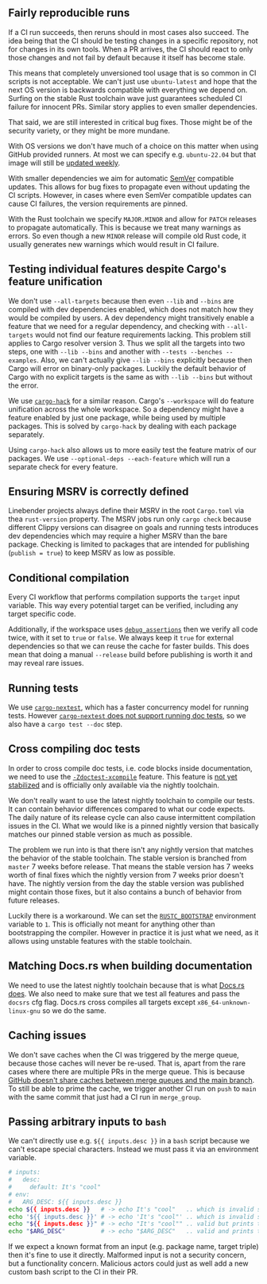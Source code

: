## Fairly reproducible runs

If a CI run succeeds, then reruns should in most cases also succeed.
The idea being that the CI should be testing changes in a specific repository, not for changes in its own tools.
When a PR arrives, the CI should react to only those changes and not fail by default because it itself has become stale.

This means that completely unversioned tool usage that is so common in CI scripts is not acceptable.
We can't just use `ubuntu-latest` and hope that the next OS version is backwards compatible with everything we depend on.
Surfing on the stable Rust toolchain wave just guarantees scheduled CI failure for innocent PRs.
Similar story applies to even smaller dependencies.

That said, we are still interested in critical bug fixes.
Those might be of the security variety, or they might be more mundane.

With OS versions we don't have much of a choice on this matter when using GitHub provided runners.
At most we can specify e.g. `ubuntu-22.04` but that image will still be [updated weekly][gh-weekly-images].

With smaller dependencies we aim for automatic [SemVer] compatible updates.
This allows for bug fixes to propagate even without updating the CI scripts.
However, in cases where even SemVer compatible updates can cause CI failures, the version requirements are pinned.

With the Rust toolchain we specify `MAJOR.MINOR` and allow for `PATCH` releases to propagate automatically.
This is because we treat many warnings as errors.
So even though a new `MINOR` release will compile old Rust code, it usually generates new warnings which would result in CI failure.

## Testing individual features despite Cargo's feature unification

We don't use `--all-targets` because then even `--lib` and `--bins` are compiled with dev dependencies enabled, which does not match how they would be compiled by users.
A dev dependency might transitively enable a feature that we need for a regular dependency, and checking with `--all-targets` would not find our feature requirements lacking.
This problem still applies to Cargo resolver version 3.
Thus we split all the targets into two steps, one with `--lib --bins` and another with `--tests --benches --examples`.
Also, we can't actually give `--lib --bins` explicitly because then Cargo will error on binary-only packages.
Luckily the default behavior of Cargo with no explicit targets is the same as with `--lib --bins` but without the error.

We use [`cargo-hack`] for a similar reason.
Cargo's `--workspace` will do feature unification across the whole workspace.
So a dependency might have a feature enabled by just one package, while being used by multiple packages.
This is solved by `cargo-hack` by dealing with each package separately.

Using `cargo-hack` also allows us to more easily test the feature matrix of our packages.
We use `--optional-deps --each-feature` which will run a separate check for every feature.

## Ensuring MSRV is correctly defined

Linebender projects always define their MSRV in the root `Cargo.toml` via thea `rust-version` property.
The MSRV jobs run only `cargo check` because different Clippy versions can disagree on goals and running tests introduces dev dependencies which may require a higher MSRV than the bare package.
Checking is limited to packages that are intended for publishing (`publish = true`) to keep MSRV as low as possible.

## Conditional compilation

Every CI workflow that performs compilation supports the `target` input variable.
This way every potential target can be verified, including any target specific code.

Additionally, if the workspace uses [`debug_assertions`] then we verify all code twice, with it set to `true` or `false`.
We always keep it `true` for external dependencies so that we can reuse the cache for faster builds.
This does mean that doing a manual `--release` build before publishing is worth it and may reveal rare issues.

## Running tests

We use [`cargo-nextest`], which has a faster concurrency model for running tests.
However [`cargo-nextest` does not support running doc tests][nextest-no-doc-tests], so we also have a `cargo test --doc` step.

## Cross compiling doc tests

In order to cross compile doc tests, i.e. code blocks inside documentation, we need to use the [`-Zdoctest-xcompile`] feature.
This feature is [not yet stabilized][doctest-xcompile-issue] and is officially only available via the nightly toolchain.

We don't really want to use the latest nightly toolchain to compile our tests.
It can contain behavior differences compared to what our code expects.
The daily nature of its release cycle can also cause intermittent compilation issues in the CI.
What we would like is a pinned nightly version that basically matches our pinned stable version as much as possible.

The problem we run into is that there isn't any nightly version that matches the behavior of the stable toolchain.
The stable version is branched from `master` 7 weeks before release.
That means the stable version has 7 weeks worth of final fixes which the nightly version from 7 weeks prior doesn't have.
The nightly version from the day the stable version was published might contain those fixes, but it also contains a bunch of behavior from future releases.

Luckily there is a workaround.
We can set the [`RUSTC_BOOTSTRAP`] environment variable to `1`.
This is officially not meant for anything other than bootstrapping the compiler.
However in practice it is just what we need, as it allows using unstable features with the stable toolchain.

## Matching Docs.rs when building documentation

We need to use the latest nightly toolchain because that is what [Docs.rs does][docsrs-build].
We also need to make sure that we test all features and pass the `docsrs` cfg flag.
Docs.rs cross compiles all targets except `x86_64-unknown-linux-gnu` so we do the same.

## Caching issues

We don't save caches when the CI was triggered by the merge queue, because those caches will never be re-used.
That is, apart from the rare cases where there are multiple PRs in the merge queue.
This is because [GitHub doesn't share caches between merge queues and the main branch][queue-cache-issue].
To still be able to prime the cache, we trigger another CI run on `push` to `main` with the same commit that just had a CI run in `merge_group`.

## Passing arbitrary inputs to `bash`

We can't directly use e.g. `${{ inputs.desc }}` in a `bash` script because we can't escape special characters.
Instead we must pass it via an environment variable.

```sh
# inputs:
#   desc:
#     default: It's "cool"
# env:
#   ARG_DESC: ${{ inputs.desc }}
echo ${{ inputs.desc }}   # -> echo It's "cool"   .. which is invalid syntax
echo '${{ inputs.desc }}' # -> echo 'It's "cool"' .. which is invalid syntax
echo "${{ inputs.desc }}" # -> echo "It's "cool"" .. valid but prints the wrong value: It's cool
echo "$ARG_DESC"          # -> echo "$ARG_DESC"   .. valid and prints the right value: It's "cool"
```

If we expect a known format from an input (e.g. package name, target triple) then it's fine to use it directly.
Malformed input is not a security concern, but a functionality concern.
Malicious actors could just as well add a new custom bash script to the CI in their PR.

[`-Zdoctest-xcompile`]: https://doc.rust-lang.org/nightly/cargo/reference/unstable.html#doctest-xcompile
[doctest-xcompile-issue]: https://github.com/rust-lang/rust/issues/64245
[docsrs-build]: https://docs.rs/about/builds
[SemVer]: https://semver.org/
[gh-weekly-images]: https://github.com/actions/runner-images#ga
[`cargo-hack`]: https://github.com/taiki-e/cargo-hack
[`debug_assertions`]: https://doc.rust-lang.org/reference/conditional-compilation.html#debug_assertions
[queue-cache-issue]: https://github.com/orgs/community/discussions/66430
[`cargo-nextest`]: https://nexte.st/
[nextest-no-doc-tests]: https://github.com/nextest-rs/nextest/issues/16
[`RUSTC_BOOTSTRAP`]: https://rustc-dev-guide.rust-lang.org/building/bootstrapping/what-bootstrapping-does.html#complications-of-bootstrapping
